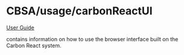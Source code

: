 # CBSA/usage/carbonReactUI

[User Guide](./doc/CBSA_Carbon_React_UI_User_Guide.md)

contains information on how to use the browser interface built on the Carbon React system.